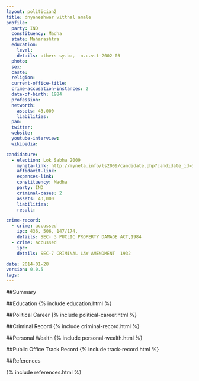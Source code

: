 ```yaml
---
layout: politician2
title: dnyaneshwar vitthal amale
profile: 
  party: IND
  constituency: Madha
  state: Maharashtra
  education: 
    level: 
    details: others sy.ba,  n.c.v.t-2002-03
  photo: 
  sex: 
  caste: 
  religion: 
  current-office-title: 
  crime-accusation-instances: 2
  date-of-birth: 1984
  profession: 
  networth: 
    assets: 43,000
    liabilities: 
  pan: 
  twitter: 
  website: 
  youtube-interview: 
  wikipedia: 

candidature: 
  - election: Lok Sabha 2009
    myneta-link: http://myneta.info/ls2009/candidate.php?candidate_id=3762
    affidavit-link: 
    expenses-link: 
    constituency: Madha 
    party: IND
    criminal-cases: 2
    assets: 43,000
    liabilities: 
    result:  

crime-record: 
  - crime: accussed
    ipc: 436, 506, 147/174,
    details: SEC- 3 PUCLIC PROPERTY DAMAGE ACT,1984 
  - crime: accussed
    ipc: 
    details: SEC-7 CRIMINAL LAW AMENDMENT  1932 

date: 2014-01-28
version: 0.0.5
tags: 
---
```

##Summary


##Education
{% include education.html %}


##Political Career
{% include political-career.html %}


##Criminal Record
{% include criminal-record.html %}


##Personal Wealth
{% include personal-wealth.html %}


##Public Office Track Record
{% include track-record.html %}


##References


{% include references.html %}